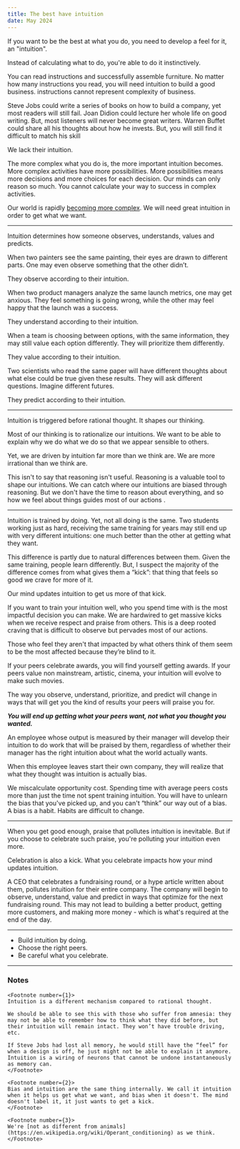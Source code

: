 ```yaml
---
title: The best have intuition
date: May 2024
---
```

If you want to be the best at what you do, you need to develop a feel for it, an "intuition".

Instead of calculating what to do, you're able to do it instinctively.

You can read instructions and successfully assemble furniture. No matter how many instructions you read, you will need intuition to build a good business. instructions cannot represent complexity of business.

Steve Jobs could write a series of books on how to build a company, yet most readers will still fail. Joan Didion could lecture her whole life on good writing. But, most listeners will never become great writers. Warren Buffet could share all his thoughts about how he invests. But, you will still find it difficult to match his skill

We lack their intuition.

The more complex what you do is, the more important intuition becomes. More complex activities have more possibilities. More possibilities means more decisions and more choices for each decision. Our minds can only reason so much. You cannot calculate your way to success in complex activities.

Our world is rapidly [becoming more complex](https://jisnu.org/winners). We will need great intuition in order to get what we want.

---

Intuition determines how someone observes, understands, values and predicts.

When two painters see the same painting, their eyes are drawn to different parts. One may even observe something that the other didn’t. 

They observe according to their intuition.

When two product managers analyze the same launch metrics, one may get anxious. They feel something is going wrong, while the other may feel happy that the launch was a success.

They understand according to their intuition.

When a team is choosing between options, with the same information, they may still value each option differently. They will prioritize them differently.

They value according to their intuition.

Two scientists who read the same paper will have different thoughts about what else could be true given these results. They will ask different questions. Imagine different futures. 

They predict according to their intuition.

---

Intuition is triggered before rational thought. It shapes our thinking. 

Most of our thinking is to rationalize our intuitions. We want to be able to explain why we do what we do so that we appear sensible to others.

Yet, we are driven by intuition far more than we think are. We are more irrational than we think are.

This isn't to say that reasoning isn't useful. Reasoning is a valuable tool to shape our intuitions. We can catch where our intuitions are biased through reasoning. But we don't have the time to reason about everything, and so how we feel about things guides most of our actions <FootnoteReference number={2} />.

---

Intuition is trained by doing. Yet, not all doing is the same. Two students working just as hard, receiving the same training for years may still end up with very different intuitions: one much better than the other at getting what they want.

This difference is partly due to natural differences between them. Given the same training, people learn differently. But, I suspect the majority of the difference comes from what gives them a “kick”: that thing that feels so good we crave for more of it.

Our mind updates intuition to get us more of that kick. <FootnoteReference number={3} />

If you want to train your intuition well, who you spend time with is the most impactful decision you can make. We are hardwired to get massive kicks when we receive respect and praise from others. This is a deep rooted craving that is difficult to observe but pervades most of our actions.

Those who feel they aren't that impacted by what others think of them seem to be the most affected because they’re blind to it.

If your peers celebrate awards, you will find yourself getting awards. If your peers value non mainstream, artistic, cinema, your intuition will evolve to make such movies.

The way you observe, understand, prioritize, and predict will change in ways that will get you the kind of results your peers will praise you for.

***You will end up getting what your peers want, not what you thought you wanted.***

An employee whose output is measured by their manager will develop their intuition to do work that will be praised by them, regardless of whether their manager has the right intuition about what the world actually wants. 

When this employee leaves start their own company, they will realize that what they thought was intuition is actually bias.

We miscalculate opportunity cost. Spending time with average peers costs more than just the time not spent training intuition. You will have to unlearn the bias that you've picked up, and you can't “think” our way out of a bias. A bias is a habit. Habits are difficult to change.

---

When you get good enough, praise that pollutes intuition is inevitable. But if you choose to celebrate such praise, you're polluting your intuition even more.

Celebration is also a kick. What you celebrate impacts how your mind updates intuition.

A CEO that celebrates a fundraising round, or a hype article written about them, pollutes intuition for their entire company. The company will begin to observe, understand, value and predict in ways that optimize for the next fundraising round. This may not lead to building a better product, getting more customers, and making more money - which is what's required at the end of the day.

---

- Build intuition by doing.
- Choose the right peers.
- Be careful what you celebrate.

---


### Notes

<Footnotes>
	
	<Footnote number={1}>
	Intuition is a different mechanism compared to rational thought.
	
	We should be able to see this with those who suffer from amnesia: they may not be able to remember how to think what they did before, but their intuition will remain intact. They won’t have trouble driving, etc.
	
	If Steve Jobs had lost all memory, he would still have the “feel” for when a design is off, he just might not be able to explain it anymore. Intuition is a wiring of neurons that cannot be undone instantaneously as memory can. 
	</Footnote>
		
	<Footnote number={2}>
	Bias and intuition are the same thing internally. We call it intuition when it helps us get what we want, and bias when it doesn't. The mind doesn't label it, it just wants to get a kick.
	</Footnote>
	
	<Footnote number={3}>
	We're [not as different from animals](https://en.wikipedia.org/wiki/Operant_conditioning) as we think.
	</Footnote>

</Footnotes>





